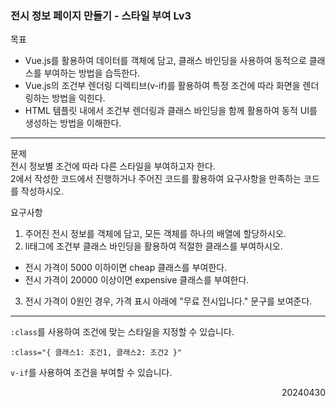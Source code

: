 ### 전시 정보 페이지 만들기 - 스타일 부여 Lv3
목표  
- Vue.js를 활용하여 데이터를 객체에 담고, 클래스 바인딩을 사용하여 동적으로 클래스를 부여하는 방법을 습득한다.
- Vue.js의 조건부 렌더링 디렉티브(v-if)를 활용하여 특정 조건에 따라 화면을 렌더링하는 방법을 익힌다.
- HTML 템플릿 내에서 조건부 렌더링과 클래스 바인딩을 함께 활용하여 동적 UI를 생성하는 방법을 이해한다.
---
문제  
전시 정보별 조건에 따라 다른 스타일을 부여하고자 한다.  
2에서 작성한 코드에서 진행하거나 주어진 코드를 활용하여 요구사항을 만족하는 코드를 작성하시오.  

요구사항
1. 주어진 전시 정보를 객체에 담고, 모든 객체를 하나의 배열에 할당하시오.
2. li태그에 조건부 클래스 바인딩을 활용하여 적절한 클래스를 부여하시오.
  - 전시 가격이 5000 이하이면 cheap 클래스를 부여한다.
  - 전시 가격이 20000 이상이면 expensive 클래스를 부여한다.
3. 전시 가격이 0원인 경우, 가격 표시 아래에 "무료 전시입니다." 문구를 보여준다.
---
`:class`를 사용하여 조건에 맞는 스타일을 지정할 수 있습니다.  
```
:class="{ 클래스1: 조건1, 클래스2: 조건2 }"
```
`v-if`를 사용하여 조건을 부여할 수 있습니다.
<div style="text-align: right">20240430</div>